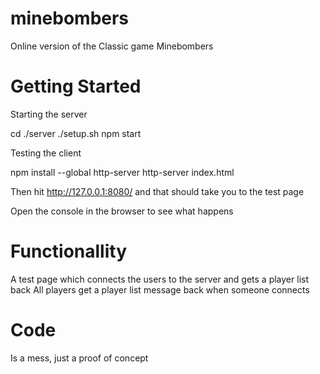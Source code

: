 # minebombers
Online version of the Classic game Minebombers

# Getting Started
Starting the server

cd ./server
./setup.sh
npm start

Testing the client

npm install --global http-server
http-server index.html 

Then hit http://127.0.0.1:8080/ and that should take you to the test page

Open the console in the browser to see what happens

# Functionallity

A test page which connects the users to the server and gets a player list back
All players get a player list message back when someone connects

# Code

Is a mess, just a proof of concept 
